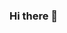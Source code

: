 ### Hi there 👋

<!--
**LethaboMokoena/LethaboMokoena** is a ✨ _special_ ✨ repository because its `README.md` (this file) appears on your GitHub profile.

Add linkedin

